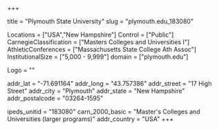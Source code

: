 
+++

title = "Plymouth State University"
slug = "plymouth.edu_183080"

Locations = ["USA","New Hampshire"]
Control = ["Public"]
CarnegieClassification = ["Masters Colleges and Universities I"]
AthleticConferences = ["Massachusetts State College Ath Assoc"]
InstitutionalSize = ["5,000 - 9,999"]
domain = ["plymouth.edu"]

Logo = ""

addr_lat = "-71.691164"
addr_long = "43.757386"
addr_street = "17 High Street"
addr_city = "Plymouth"
addr_state = "New Hampshire"
addr_postalcode = "03264-1595"

ipeds_unitid = "183080"
carn_2000_basic = "Master's Colleges and Universities (larger programs)"
addr_country = "USA"
+++
    

